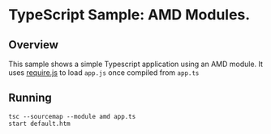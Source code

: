 # TypeScript Sample: AMD Modules.

## Overview

This sample shows a simple Typescript application using an AMD module.
It uses [require.js](http://www.requirejs.org/) to load `app.js` once compiled from `app.ts`

## Running

```
tsc --sourcemap --module amd app.ts
start default.htm
```

